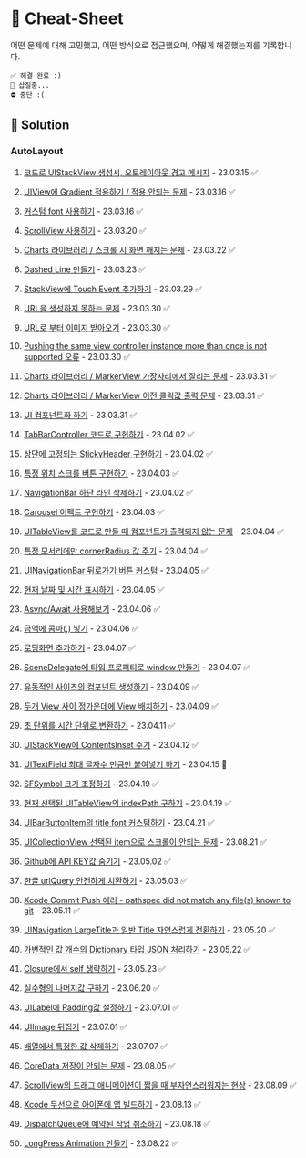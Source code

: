 # 🔖 Cheat-Sheet   
어떤 문제에 대해 고민했고, 어떤 방식으로 접근했으며, 어떻게 해결했는지를 기록합니다.
~~~
✅ 해결 완료 :)
🚧 삽질중...
⛔️ 중단 :(
~~~
 
## 💎 Solution

### AutoLayout
1. [코드로 UIStackView 생성시, 오토레이아웃 경고 메시지](Solution/코드로%20UIStackView%20생성시,%20오토레이아웃%20경고%20메시지%20뜨는%20문제.md)  - 23.03.15 ✅




1. [UIView에 Gradient 적용하기 / 적용 안되는 문제](UIView에%20Gradient%20적용%20및%20안되는%20문제?.md) - 23.03.16 ✅
2. [커스텀 font 사용하기](3.md) - 23.03.16 ✅
3. [ScrollView 사용하기](4.md) - 23.03.20 ✅
4. [Charts 라이브러리 / 스크롤 시 화면 깨지는 문제](5.md) - 23.03.22 ✅
5. [Dashed Line 만들기](6.md) - 23.03.23 ✅
6. [StackView에 Touch Event 추가하기](7.md) - 23.03.29 ✅
7. [URL을 생성하지 못하는 문제](8.md) - 23.03.30 ✅
8. [URL로 부터 이미지 받아오기](9.md) - 23.03.30 ✅
9. [Pushing the same view controller instance more than once is not supported 오류](10.md) - 23.03.30 ✅
10. [Charts 라이브러리 / MarkerView 가장자리에서 잘리는 문제](11.md) - 23.03.31 ✅ 
11. [Charts 라이브러리 / MarkerView 이전 클릭값 출력 문제](12.md) - 23.03.31 ✅
12. [UI 컴포넌트화 하기](13.md) - 23.03.31 ✅
13. [TabBarController 코드로 구현하기](14.md) - 23.04.02 ✅
14. [상단에 고정되는 StickyHeader 구현하기](15.md) - 23.04.02 ✅
15. [특정 위치 스크롤 버튼 구현하기](16.md) - 23.04.03 ✅
16. [NavigationBar 하단 라인 삭제하기](17.md) - 23.04.02 ✅
17. [Carousel 이펙트 구현하기](18.md) - 23.04.03 ✅
18. [UITableView를 코드로 만들 때 컴포넌트가 출력되지 않는 문제](19.md) - 23.04.04 ✅
19. [특정 모서리에만 cornerRadius 값 주기](20.md) - 23.04.04 ✅
20. [UINavigationBar 뒤로가기 버튼 커스텀](21.md) - 23.04.05 ✅
21. [현재 날짜 및 시간 표시하기](22.md) - 23.04.05 ✅
22. [Async/Await 사용해보기](23.md) - 23.04.06 ✅
23. [금액에 콤마(,) 넣기](24.md) - 23.04.06 ✅
24. [로딩화면 추가하기](25.md) - 23.04.07 ✅
25. [SceneDelegate에 타입 프로퍼티로 window 만들기](26.md) - 23.04.07 ✅
26. [유동적인 사이즈의 컴포넌트 생성하기](27.md) - 23.04.09 ✅
27. [두개 View 사이 정가운데에 View 배치하기](28.md) - 23.04.09 ✅
28. [초 단위를 시간 단위로 변환하기](29.md) - 23.04.11 ✅ 
29. [UIStackView에 ContentsInset 주기](30.md) - 23.04.12 ✅
30. [UITextField 최대 글자수 만큼만 붙여넣기 하기](31.md) - 23.04.15 🚧
31. [SFSymbol 크기 조정하기](32.md) - 23.04.19 ✅
32. [현재 선택된 UITableView의 indexPath 구하기](33.md) - 23.04.19 ✅
33. [UIBarButtonItem의 title font 커스텀하기](34.md) - 23.04.21 ✅
34. [UICollectionView 선택된 item으로 스크롤이 안되는 문제](35.md) - 23.08.21 ✅
35. [Github에 API KEY값 숨기기](36.md) - 23.05.02 ✅
36. [한글 urlQuery 안전하게 치환하기](37.md) - 23.05.03 ✅
37. [Xcode Commit Push 에러 - pathspec did not match any file(s) known to git](38.md) - 23.05.11 ✅
38. [UINavigation LargeTitle과 일반 Title 자연스럽게 전환하기](39.md) - 23.05.20 ✅
39. [가변적인 값 개수의 Dictionary 타입 JSON 처리하기](40.md) - 23.05.22 ✅
40. [Closure에서 self 생략하기](41.md) - 23.05.23 ✅
41. [실수형의 나머지값 구하기](42.md) - 23.06.20 ✅
42. [UILabel에 Padding값 설정하기](43.md) - 23.07.01 ✅
43. [UIImage 뒤집기](44.md) - 23.07.01 ✅
44. [배열에서 특정한 값 삭제하기](45.md) - 23.07.07 ✅
45. [CoreData 저장이 안되는 문제](46.md) - 23.08.05 ✅
46. [ScrollView의 드래그 애니메이션이 짧을 때 부자연스러워지는 현상](47.md) - 23.08.09 ✅
47. [Xcode 무선으로 아이폰에 앱 빌드하기](48.md) - 23.08.13 ✅
48. [DispatchQueue에 예약된 작업 취소하기](49.md) - 23.08.18 ✅
49. [LongPress Animation 만들기](50.md) - 23.08.22 ✅